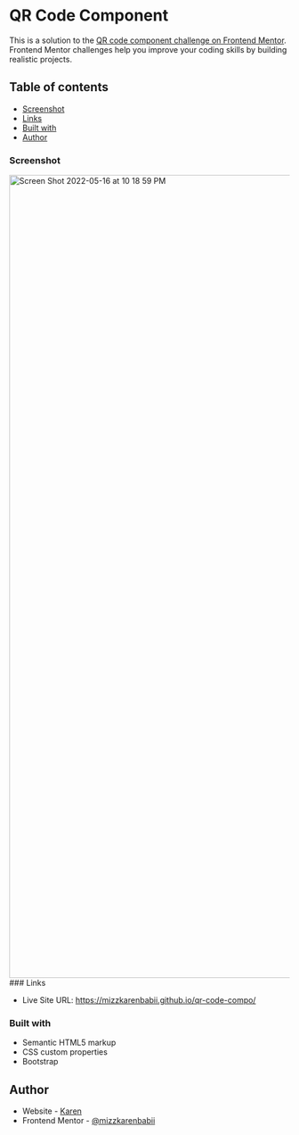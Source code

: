 # QR Code Component


This is a solution to the [QR code component challenge on Frontend Mentor](https://www.frontendmentor.io/challenges/qr-code-component-iux_sIO_H). Frontend Mentor challenges help you improve your coding skills by building realistic projects. 

## Table of contents


  - [Screenshot](#screenshot)
  - [Links](#links)
  - [Built with](#built-with)
  - [Author](#author)





### Screenshot
<img width="1440" alt="Screen Shot 2022-05-16 at 10 18 59 PM" src="https://user-images.githubusercontent.com/93722113/168715618-5101a5bf-0301-46a4-bf49-09e269d6d4e0.png">
### Links

- Live Site URL: https://mizzkarenbabii.github.io/qr-code-compo/



### Built with

- Semantic HTML5 markup
- CSS custom properties
- Bootstrap



## Author

- Website - [Karen](https://www.github.com/mizzkarenbabii)
- Frontend Mentor - [@mizzkarenbabii](https://www.frontendmentor.io/profile/mizzkarenbabii)



